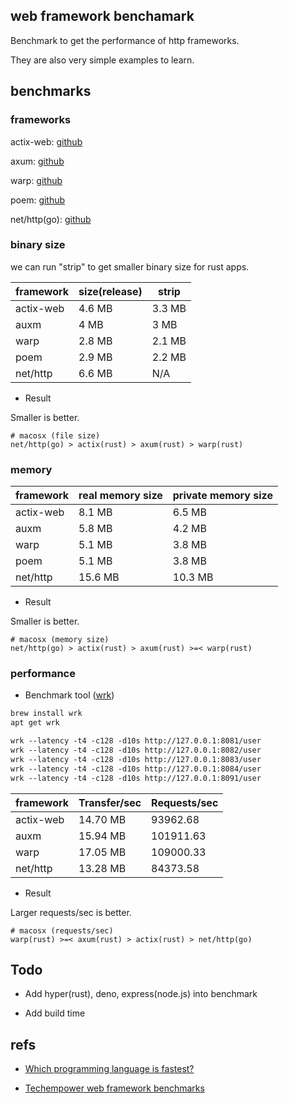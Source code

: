 ## web framework benchamark

Benchmark to get the performance of http frameworks.

They are also very simple examples to learn.


## benchmarks

### frameworks

actix-web: [github](https://github.com/actix/actix-web)

axum: [github](https://github.com/tokio-rs/axum)

warp: [github](https://github.com/seanmonstar/warp)

poem: [github](https://hub.fastgit.org/poem-web/poem)

net/http(go): [github](https://github.com/golang/go)

### binary size

we can run "strip" to get smaller binary size for rust apps.

| framework | size(release) | strip   |
| --------- | ------------- | ------- |
| actix-web | 4.6  MB       | 3.3  MB |
| auxm      | 4    MB       | 3  MB   |
| warp      | 2.8  MB       | 2.1  MB |
| poem      | 2.9  MB       | 2.2  MB |
| net/http  | 6.6  MB       | N/A     |

- Result

Smaller is better.

```text
# macosx (file size)
net/http(go) > actix(rust) > axum(rust) > warp(rust)
```

### memory

| framework | real memory size | private memory size |
| --------- | ---------------- | ------------------- |
| actix-web | 8.1  MB          | 6.5  MB             |
| auxm      | 5.8  MB          | 4.2  MB             |
| warp      | 5.1  MB          | 3.8  MB             |
| poem      | 5.1  MB          | 3.8  MB             |
| net/http  | 15.6 MB          | 10.3 MB             |

- Result

Smaller is better.

```text
# macosx (memory size)
net/http(go) > actix(rust) > axum(rust) >=< warp(rust)
```

### performance

- Benchmark tool ([wrk](https://github.com/wg/wrk))

```txt
brew install wrk
apt get wrk
```

```txt
wrk --latency -t4 -c128 -d10s http://127.0.0.1:8081/user
wrk --latency -t4 -c128 -d10s http://127.0.0.1:8082/user
wrk --latency -t4 -c128 -d10s http://127.0.0.1:8083/user
wrk --latency -t4 -c128 -d10s http://127.0.0.1:8084/user
wrk --latency -t4 -c128 -d10s http://127.0.0.1:8091/user
```

| framework | Transfer/sec | Requests/sec |
| --------- | ------------ | -------------|
| actix-web | 14.70 MB     | 93962.68     |
| auxm      | 15.94 MB     | 101911.63    |
| warp      | 17.05 MB     | 109000.33    |
| net/http  | 13.28 MB     | 84373.58     |

- Result

Larger requests/sec is better.

```
# macosx (requests/sec)
warp(rust) >=< axum(rust) > actix(rust) > net/http(go)
```

## Todo

- Add hyper(rust), deno, express(node.js) into benchmark

- Add build time


## refs

- [Which programming language is fastest?](https://benchmarksgame-team.pages.debian.net/benchmarksgame/index.html)

- [Techempower web framework benchmarks](https://www.techempower.com/benchmarks/)